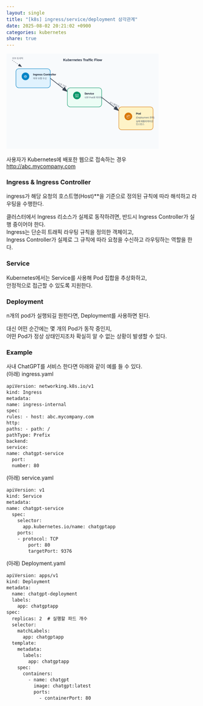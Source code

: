 ```yaml
---
layout: single
title: "[k8s] ingress/service/deployment 삼각관계"
date: 2025-08-02 20:21:02 +0900
categories: kubernetes
share: true
---
```


<img src="/assets/images/kubernetes_flow_diagram.svg" alt="다이어그램" width="400">

사용자가 Kubernetes에 배포한 웹으로 접속하는 경우  
http://abc.mycompany.com

### Ingress & Ingress Controller

ingress가 해당 요청의 호스트명(Host)\*\*을 기준으로 정의된 규칙에 따라 해석하고 라우팅을 수행한다.

클러스터에서 Ingress 리소스가 실제로 동작하려면, 반드시 Ingress Controller가 실행 중이어야 한다.  
Ingress는 단순히 트래픽 라우팅 규칙을 정의한 객체이고,  
Ingress Controller가 실제로 그 규칙에 따라 요청을 수신하고 라우팅하는 역할을 한다.

### Service

Kubernetes에서는 Service를 사용해 Pod 집합을 추상화하고,  
안정적으로 접근할 수 있도록 지원한다.

### Deployment

n개의 pod가 실행되길 원한다면, Deployment를 사용하면 된다.

대신 어떤 순간에는 몇 개의 Pod가 동작 중인지,  
어떤 Pod가 정상 상태인지조차 확실히 알 수 없는 상황이 발생할 수 있다.

### Example

사내 ChatGPT를 서비스 한다면 아래와 같이 예를 들 수 있다.  
(아래) ingress.yaml

```
apiVersion: networking.k8s.io/v1
kind: Ingress
metadata:
name: ingress-internal
spec:
rules: - host: abc.mycompany.com
http:
paths: - path: /
pathType: Prefix
backend:
service:
name: chatgpt-service
  port:
  number: 80
```

(아래) service.yaml

```
apiVersion: v1
kind: Service
metadata:
name: chatgpt-service
  spec:
    selector:
      app.kubernetes.io/name: chatgptapp
    ports:
    - protocol: TCP
        port: 80
        targetPort: 9376
```

(아래) Deployment.yaml

```
apiVersion: apps/v1
kind: Deployment
metadata:
  name: chatgpt-deployment
  labels:
    app: chatgptapp
spec:
  replicas: 2  # 실행할 파드 개수
  selector:
    matchLabels:
      app: chatgptapp
  template:
    metadata:
      labels:
        app: chatgptapp
    spec:
      containers:
        - name: chatgpt
          image: chatgpt:latest
          ports:
            - containerPort: 80
```
